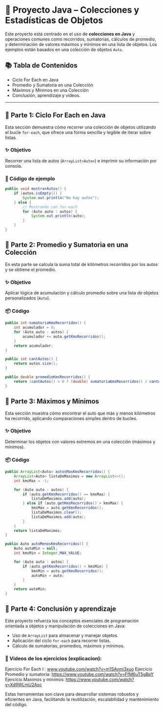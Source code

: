 # 🚗 Proyecto Java – Colecciones y Estadísticas de Objetos

Este proyecto está centrado en el uso de **colecciones en Java** y operaciones comunes como recorridos, sumatorias, cálculos de promedio, y determinación de valores máximos y mínimos en una lista de objetos. Los ejemplos están basados en una colección de objetos `Auto`.

## 📚 Tabla de Contenidos

- Ciclo For Each en Java
- Promedio y Sumatoria en una Colección
- Máximos y Mínimos en una Colección
- Conclusión, aprendizaje y videos.

---

## 🔁 Parte 1: Ciclo For Each en Java

Esta sección demuestra cómo recorrer una colección de objetos utilizando el bucle `for-each`, que ofrece una forma sencilla y legible de iterar sobre listas.

### ✨ Objetivo

Recorrer una lista de autos (`ArrayList<Auto>`) e imprimir su información por consola.

### 🧪 Código de ejemplo

```java
public void mostrarAutos() {
    if (autos.isEmpty()) {
        System.out.println("No hay autos");
    } else {
        // Mostrando con for-each
        for (Auto auto : autos) {
            System.out.println(auto);
        }
    }
}
```
## 🧩 Parte 2: Promedio y Sumatoria en una Colección

En esta parte se calcula la suma total de kilómetros recorridos por los autos y se obtiene el promedio.

### ✨ Objetivo

Aplicar lógica de acumulación y cálculo promedio sobre una lista de objetos personalizados (`Auto`).

### 📦 Código

```java
public int sumatoriaKmsRecorridos() {
    int acumulador = 0;
    for (Auto auto : autos) {
        acumulador += auto.getKmsRecorridos();
    }
    return acumulador;
}

public int cantAutos() {
    return autos.size();
}

public double promedioKmsRecorridos() {
    return (cantAutos() > 0 ? (double) sumatoriaKmsRecorridos() / cantAutos() : 0);
}
```
## 🧩 Parte 3: Máximos y Mínimos

Esta sección muestra cómo encontrar el auto que más y menos kilómetros ha recorrido, aplicando comparaciones simples dentro de bucles.

### ✨ Objetivo

Determinar los objetos con valores extremos en una colección (máximos y mínimos).

### 📦 Código

```java
public ArrayList<Auto> autosMasKmsRecorridos() {
    ArrayList<Auto> listaDeMaximos = new ArrayList<>();
    int kmsMax = -1;

    for (Auto auto : autos) {
        if (auto.getKmsRecorridos() == kmsMax) {
            listaDeMaximos.add(auto);
        } else if (auto.getKmsRecorridos() > kmsMax) {
            kmsMax = auto.getKmsRecorridos();
            listaDeMaximos.clear();
            listaDeMaximos.add(auto);
        }
    }
    return listaDeMaximos;
}

public Auto autoMenosKmsRecorridos() {
    Auto autoMin = null;
    int kmsMin = Integer.MAX_VALUE;

    for (Auto auto : autos) {
        if (auto.getKmsRecorridos() < kmsMin) {
            kmsMin = auto.getKmsRecorridos();
            autoMin = auto;
        }
    }
    return autoMin;
}
```
## 🧠 Parte 4: Conclusión y aprendizaje

Este proyecto refuerza los conceptos esenciales de programación orientada a objetos y manipulación de colecciones en Java:

- Uso de `ArrayList` para almacenar y manejar objetos.
- Aplicación del ciclo `for-each` para recorrer listas.
- Cálculo de sumatorias, promedios, máximos y mínimos.

### 🎥 Videos de los ejercicios (explicacion): 
Ejercicio For Each I : www.youtube.com/watch?v=m1SAvmi3xuo
Ejercicio Promedio y sumatoria: https://www.youtube.com/watch?v=FfM6uT5gBpY 
Ejercicio Maximos y minimos: https://www.youtube.com/watch?v=Xd9WLmU2Asc

Estas herramientas son clave para desarrollar sistemas robustos y eficientes en Java, facilitando la reutilización, escalabilidad y mantenimiento del código.
